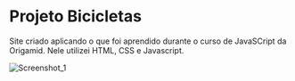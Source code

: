 # Projeto Bicicletas 

Site criado aplicando o que foi aprendido durante o curso de JavaSCript da Origamid.
Nele utilizei HTML, CSS e Javascript.

![Screenshot_1](https://github.com/eduardeveloper/Site-Bicicletas/assets/85944103/21176614-52d1-48cb-8ed3-b8bf90b5c54e)

